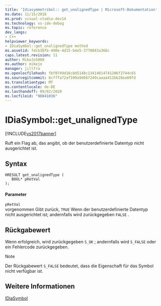 ```yaml
---
title: 'Idiasymmetribol:: get_unalignedType | Microsoft-Dokumentation'
ms.date: 11/15/2016
ms.prod: visual-studio-dev14
ms.technology: vs-ide-debug
ms.topic: reference
dev_langs:
- C++
helpviewer_keywords:
- IDiaSymbol::get_unalignedType method
ms.assetid: fdcb38fb-490e-4d15-b4e5-3770043a366c
caps.latest.revision: 11
author: MikeJo5000
ms.author: mikejo
manager: jillfra
ms.openlocfilehash: fbf0749d16c6d5148c13414014741206f2744c65
ms.sourcegitcommit: 6cfffa72af599a9d667249caaaa411bb28ea69fd
ms.translationtype: MT
ms.contentlocale: de-DE
ms.lasthandoff: 09/02/2020
ms.locfileid: "90841036"
---
```

# <a name="idiasymbolget_unalignedtype"></a>IDiaSymbol::get_unalignedType
[!INCLUDE[vs2017banner](../../includes/vs2017banner.md)]

Ruft ein Flag ab, das angibt, ob der benutzerdefinierte Datentyp nicht ausgerichtet ist.  
  
## <a name="syntax"></a>Syntax  
  
```cpp#  
HRESULT get_unalignedType (   
   BOOL* pRetVal  
);  
```  
  
#### <a name="parameters"></a>Parameter  
 `pRetVal`  
 vorgenommen Gibt zurück, `TRUE` Wenn der benutzerdefinierte Datentyp nicht ausgerichtet ist; andernfalls wird zurückgegeben `FALSE` .  
  
## <a name="return-value"></a>Rückgabewert  
 Wenn erfolgreich, wird zurückgegeben `S_OK` ; andernfalls wird `S_FALSE` oder ein Fehlercode zurückgegeben.  
  
> [!NOTE]
> Der Rückgabewert `S_FALSE` bedeutet, dass die Eigenschaft für das Symbol nicht verfügbar ist.  
  
## <a name="see-also"></a>Weitere Informationen  
 [IDiaSymbol](../../debugger/debug-interface-access/idiasymbol.md)
